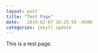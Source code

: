 ```yaml
---
layout: post
title: "Test Page"
date:   2019-02-07 16:25:56 -0500
categories: jekyll update
---
```


This is a test page.
